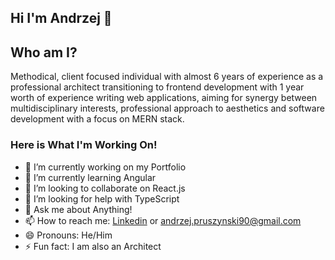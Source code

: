 ## Hi I'm Andrzej :vulcan_salute:

## Who am I?
Methodical, client focused individual with almost 6 years of experience as a professional architect transitioning to frontend development with 1 year worth of experience writing web applications, aiming for synergy between multidisciplinary interests, professional approach to aesthetics and software development with a focus on MERN stack.

### Here is What I'm Working On!

- 🔭 I’m currently working on my Portfolio
- 🌱 I’m currently learning Angular
- 👯 I’m looking to collaborate on React.js
- 🤔 I’m looking for help with TypeScript
- 💬 Ask me about Anything!
- 📫 How to reach me: [Linkedin](https://www.linkedin.com/in/andrzej-pruszy%C5%84ski/) or andrzej.pruszynski90@gmail.com
- 😄 Pronouns: He/Him
- ⚡ Fun fact: I am also an Architect

